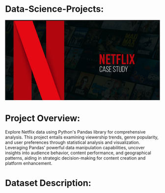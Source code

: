 # Data-Science-Projects:
![logo](https://github.com/Nayanpahari/Data-Science-Projects/blob/main/Netflix_Case_Study.png)

# Project Overview:
Explore Netflix data using Python's Pandas library for comprehensive analysis. This project entails examining viewership trends, genre popularity, and user preferences through statistical analysis and visualization. Leveraging Pandas' powerful data manipulation capabilities, uncover insights into audience behavior, content performance, and geographical patterns, aiding in strategic decision-making for content creation and platform enhancement.

# Dataset Description:
